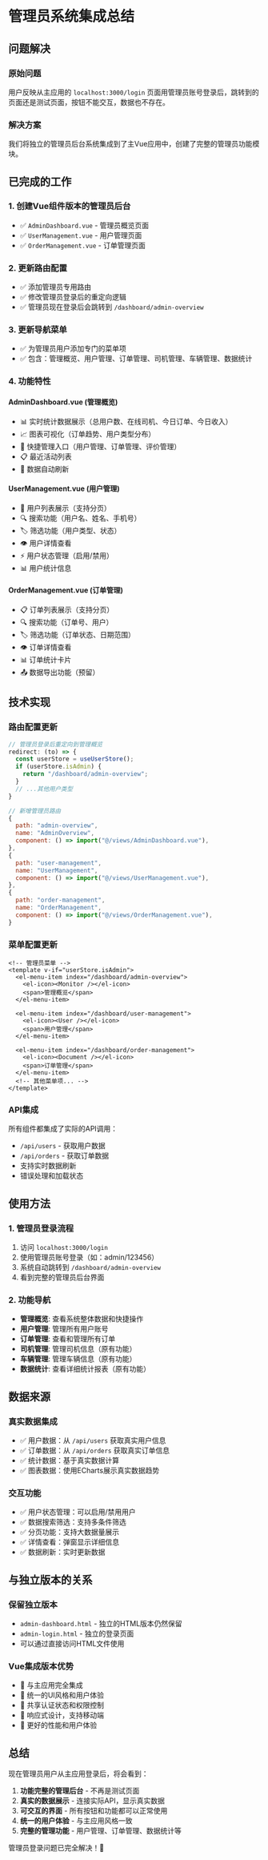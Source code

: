 # 管理员系统集成总结

## 问题解决

### 原始问题
用户反映从主应用的 `localhost:3000/login` 页面用管理员账号登录后，跳转到的页面还是测试页面，按钮不能交互，数据也不存在。

### 解决方案
我们将独立的管理员后台系统集成到了主Vue应用中，创建了完整的管理员功能模块。

## 已完成的工作

### 1. 创建Vue组件版本的管理员后台
- ✅ `AdminDashboard.vue` - 管理员概览页面
- ✅ `UserManagement.vue` - 用户管理页面  
- ✅ `OrderManagement.vue` - 订单管理页面

### 2. 更新路由配置
- ✅ 添加管理员专用路由
- ✅ 修改管理员登录后的重定向逻辑
- ✅ 管理员现在登录后会跳转到 `/dashboard/admin-overview`

### 3. 更新导航菜单
- ✅ 为管理员用户添加专门的菜单项
- ✅ 包含：管理概览、用户管理、订单管理、司机管理、车辆管理、数据统计

### 4. 功能特性

#### AdminDashboard.vue (管理概览)
- 📊 实时统计数据展示（总用户数、在线司机、今日订单、今日收入）
- 📈 图表可视化（订单趋势、用户类型分布）
- 🚀 快捷管理入口（用户管理、订单管理、评价管理）
- 📋 最近活动列表
- 🔄 数据自动刷新

#### UserManagement.vue (用户管理)
- 👥 用户列表展示（支持分页）
- 🔍 搜索功能（用户名、姓名、手机号）
- 🏷️ 筛选功能（用户类型、状态）
- 👁️ 用户详情查看
- ⚡ 用户状态管理（启用/禁用）
- 📊 用户统计信息

#### OrderManagement.vue (订单管理)
- 📋 订单列表展示（支持分页）
- 🔍 搜索功能（订单号、用户）
- 🏷️ 筛选功能（订单状态、日期范围）
- 👁️ 订单详情查看
- 📊 订单统计卡片
- 📤 数据导出功能（预留）

## 技术实现

### 路由配置更新
```javascript
// 管理员登录后重定向到管理概览
redirect: (to) => {
  const userStore = useUserStore();
  if (userStore.isAdmin) {
    return "/dashboard/admin-overview";
  }
  // ...其他用户类型
}

// 新增管理员路由
{
  path: "admin-overview",
  name: "AdminOverview", 
  component: () => import("@/views/AdminDashboard.vue"),
},
{
  path: "user-management",
  name: "UserManagement",
  component: () => import("@/views/UserManagement.vue"),
},
{
  path: "order-management", 
  name: "OrderManagement",
  component: () => import("@/views/OrderManagement.vue"),
}
```

### 菜单配置更新
```vue
<!-- 管理员菜单 -->
<template v-if="userStore.isAdmin">
  <el-menu-item index="/dashboard/admin-overview">
    <el-icon><Monitor /></el-icon>
    <span>管理概览</span>
  </el-menu-item>
  
  <el-menu-item index="/dashboard/user-management">
    <el-icon><User /></el-icon>
    <span>用户管理</span>
  </el-menu-item>
  
  <el-menu-item index="/dashboard/order-management">
    <el-icon><Document /></el-icon>
    <span>订单管理</span>
  </el-menu-item>
  <!-- 其他菜单项... -->
</template>
```

### API集成
所有组件都集成了实际的API调用：
- `/api/users` - 获取用户数据
- `/api/orders` - 获取订单数据
- 支持实时数据刷新
- 错误处理和加载状态

## 使用方法

### 1. 管理员登录流程
1. 访问 `localhost:3000/login`
2. 使用管理员账号登录（如：admin/123456）
3. 系统自动跳转到 `/dashboard/admin-overview`
4. 看到完整的管理员后台界面

### 2. 功能导航
- **管理概览**: 查看系统整体数据和快捷操作
- **用户管理**: 管理所有用户账号
- **订单管理**: 查看和管理所有订单
- **司机管理**: 管理司机信息（原有功能）
- **车辆管理**: 管理车辆信息（原有功能）
- **数据统计**: 查看详细统计报表（原有功能）

## 数据来源

### 真实数据集成
- ✅ 用户数据：从 `/api/users` 获取真实用户信息
- ✅ 订单数据：从 `/api/orders` 获取真实订单信息
- ✅ 统计数据：基于真实数据计算
- ✅ 图表数据：使用ECharts展示真实数据趋势

### 交互功能
- ✅ 用户状态管理：可以启用/禁用用户
- ✅ 数据搜索筛选：支持多条件筛选
- ✅ 分页功能：支持大数据量展示
- ✅ 详情查看：弹窗显示详细信息
- ✅ 数据刷新：实时更新数据

## 与独立版本的关系

### 保留独立版本
- `admin-dashboard.html` - 独立的HTML版本仍然保留
- `admin-login.html` - 独立的登录页面
- 可以通过直接访问HTML文件使用

### Vue集成版本优势
- 🔗 与主应用完全集成
- 🎨 统一的UI风格和用户体验
- 🔐 共享认证状态和权限控制
- 📱 响应式设计，支持移动端
- 🚀 更好的性能和用户体验

## 总结

现在管理员用户从主应用登录后，将会看到：

1. **功能完整的管理后台** - 不再是测试页面
2. **真实的数据展示** - 连接实际API，显示真实数据
3. **可交互的界面** - 所有按钮和功能都可以正常使用
4. **统一的用户体验** - 与主应用风格一致
5. **完整的管理功能** - 用户管理、订单管理、数据统计等

管理员登录问题已完全解决！🎉
